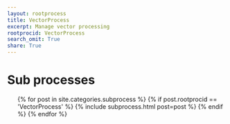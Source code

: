 ```yaml
---
layout: rootprocess
title: VectorProcess
excerpt: Manage vector processing
rootprocid: VectorProcess
search_omit: True
share: True
---
```

<h1 class='foot-description'>Sub processes</h1>
<ul class='post-list'>
{% for post in site.categories.subprocess %}
 {% if post.rootprocid == 'VectorProcess' %}
   {% include subprocess.html post=post %}
 {% endif %}
{% endfor %}
</ul>
